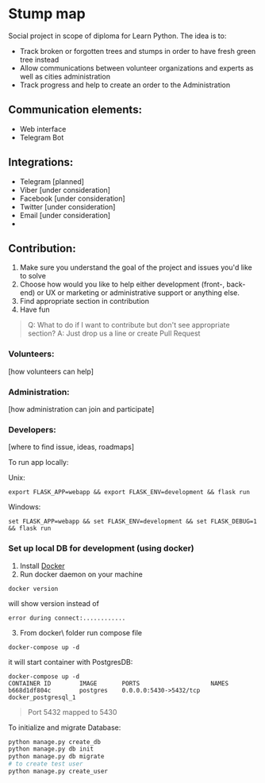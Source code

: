 # Stump map

Social project in scope of diploma for Learn Python.
The idea is to:

 - Track broken or forgotten trees and stumps in order to have fresh green tree instead
 - Allow communications between volunteer organizations and experts as well as cities administration
 - Track progress and help to create an order to the Administration

## Communication elements:
* Web interface
* Telegram Bot
	
## Integrations:
* Telegram [planned]
* Viber [under consideration]
* Facebook [under consideration]
* Twitter [under consideration]
* Email [under consideration]
* 
## Contribution:
 1. Make sure you understand the goal of the project and issues you'd like to solve
 2. Choose how would you like to help either development (front-, back-end) or UX or marketing or administrative support or anything else. 
 3. Find appropriate section in contribution 
 4. Have fun 

>Q: What to do if I want to contribute but don't see appropriate section?
A: Just drop us a line or create Pull Request 

### Volunteers:
[how volunteers can help]
### Administration:
[how administration can join and participate]
### Developers:
[where to find issue, ideas, roadmaps]

To run app locally:

Unix:
```
export FLASK_APP=webapp && export FLASK_ENV=development && flask run
```
Windows:
```
set FLASK_APP=webapp && set FLASK_ENV=development && set FLASK_DEBUG=1 && flask run
```

### Set up local DB for development (using docker)

1. Install [Docker](https://docs.docker.com/get-docker/)
2. Run docker daemon on your machine
```
docker version
```
will show version instead of
```
error during connect:............
```
3. From docker\ folder run compose file
```
docker-compose up -d
```
it will start container with PostgresDB:
```
docker-compose up -d
CONTAINER ID        IMAGE       PORTS                    NAMES
b668d1df804c        postgres    0.0.0.0:5430->5432/tcp   docker_postgresql_1
```
>Port 5432 mapped to 5430


To initialize and migrate Database:
```python
python manage.py create_db
python manage.py db init
python manage.py db migrate
# to create test user
python manage.py create_user
```